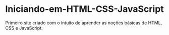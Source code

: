 # Iniciando-em-HTML-CSS-JavaScript
Primeiro site criado com o intuito de aprender as noções básicas de HTML, CSS e JavaScript.
